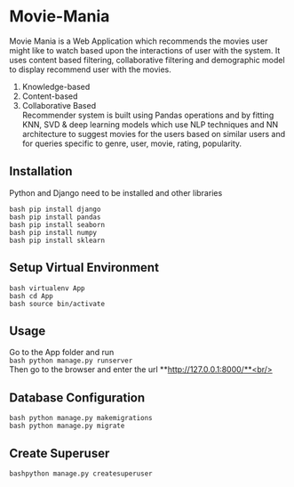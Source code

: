 # Movie-Mania
Movie Mania is a Web Application which recommends the movies user might like to watch based upon the interactions of user with the system. It uses content based filtering, collaborative  filtering and demographic model to display recommend user with the movies.<br/>
1. Knowledge-based<br/>
2. Content-based<br/>
3. Collaborative Based<br/>
Recommender system is built using Pandas operations and by fitting KNN, SVD & deep learning models which use NLP techniques and NN architecture to suggest movies for the users based on similar users and for queries specific to genre, user, movie, rating, popularity.<br/>

## Installation<br/>
Python and Django need to be installed and other libraries<br/>

```bash pip install django```<br/>
```bash pip install pandas```<br/>
```bash pip install seaborn```<br/>
```bash pip install numpy```<br/>
```bash pip install sklearn```<br/>

## Setup Virtual Environment
```bash virtualenv App```<br/>
```bash cd App```<br/>
```bash source bin/activate```<br/>

## Usage<br/>
Go to the App folder and run<br/>
```bash python manage.py runserver```<br/>
Then go to the browser and enter the url **http://127.0.0.1:8000/**<br/>

## Database Configuration<br/>
```bash python manage.py makemigrations```<br/>
```bash python manage.py migrate```<br/>

## Create Superuser<br/>
```bashpython manage.py createsuperuser```

